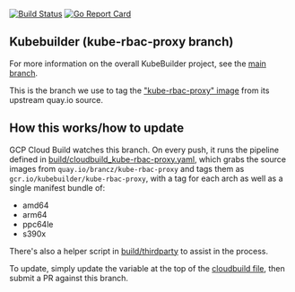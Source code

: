 [![Build Status](https://travis-ci.org/kubernetes-sigs/kubebuilder.svg?branch=master)](https://travis-ci.org/kubernetes-sigs/kubebuilder "Travis")
[![Go Report Card](https://goreportcard.com/badge/sigs.k8s.io/kubebuilder)](https://goreportcard.com/report/sigs.k8s.io/kubebuilder)

## Kubebuilder (kube-rbac-proxy branch)

For more information on the overall KubeBuilder project, see the [main branch](https://github.com/kubernetes-sigs/kubebuilder).

This is the branch we use to tag the ["kube-rbac-proxy" image][image-ref] from
its upstream quay.io source.

## How this works/how to update

GCP Cloud Build watches this branch.  On every push, it runs the pipeline
defined in [build/cloudbuild_kube-rbac-proxy.yaml][cloudbuild-file], which
grabs the source images from `quay.io/brancz/kube-rbac-proxy` and tags them as
`gcr.io/kubebuilder/kube-rbac-proxy`, with a tag for each arch as well as
a single manifest bundle of:

- amd64
- arm64
- ppc64le
- s390x

There's also a helper script in [build/thirdparty](build/thirdparty) to assist in the process.

To update, simply update the variable at the top of the [cloudbuild file][cloudbuild-file], 
then submit a PR against this branch.

[image-ref]: https://book.kubebuilder.io/reference/artifacts.html#container-images
[cloudbuild-file]: build/cloudbuild_kube-rbac-proxy.yaml
[envtest-ref]: https://book.kubebuilder.io/reference/testing/envtest.html
